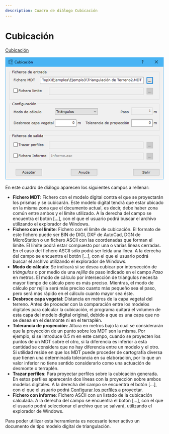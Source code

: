 ```yaml
---
description: Cuadro de diálogo Cubicación
---
```


# Cubicación

[Cubicación](../../como.../como-cubicacion.md)

![Cuadro de diálogo Cubicación](<../../../.gitbook/assets/image (56).png>)

En este cuadro de diálogo aparecen los siguientes campos a rellenar:

* **Fichero MDT**: Fichero con el modelo digital contra el que se proyectarán los prismas y se cubicarán. Este modelo digital tendrá que estar ubicado en la misma zona que el documento actual, es decir, debe haber zona común entre ambos y el límite utilizado. A la derecha del campo se encuentra el botón \[...], con el que el usuario podrá buscar el archivo utilizando el explorador de Windows.
* **Fichero con el límite**: Fichero con el límite de cubicación. El formato de este fichero puede ser BIN de DIGI, DXF de AutoCad, DGN de MicroStation o un fichero ASCII con las coordenadas que forman el límite. El límite podrá estar compuesto por una o varias líneas cerradas. En el caso del fichero ASCII sólo podrá ser leída una línea. A la derecha del campo se encuentra el botón \[...], con el que el usuario podrá buscar el archivo utilizando el explorador de Windows.
* **Modo de cálculo**: Se indicará si se desea cubicar por intersección de _triángulos_ o por medio de una _rejilla_ de paso indicado en el campo _Paso_ en metros. El modo de cálculo por intersección de triángulos necesita mayor tiempo de cálculo pero es más preciso. Mientras, el modo de cálculo por rejilla será más preciso cuanto más pequeño sea el paso, pero será más rápido en el cálculo cuanto mayor sea éste.
* **Desbroce capa vegetal**: Distancia en metros de la capa vegetal del terreno. Antes de proceder con la comparación entre los modelos digitales para calcular la cubicación, el programa quitará el volumen de esta capa del modelo digital original, debido a que es una capa que no se desea en el desmonte ni en el terraplén.
* **Tolerancia de proyección**: Altura en metros bajo la cual se considerarán que la proyección de un punto sobre los MDT son la misma. Por ejemplo, si se introduce 0.5 m en este campo, cuando se proyecten los puntos de un MDT sobre el otro, si la diferencia es inferior a esta cantidad se considera que no hay diferencia entre un modelo y el otro. Si utilidad reside en que los MDT puede proceder de cartografía diversa que tienen una determinada tolerancia en su elaboración, por lo que un valor inferior no tiene sentido considerarlo como una actuación de desmonte o terraplén.
* **Trazar perfiles**: Para proyectar perfiles sobre la cubicación generada. En estos perfiles aparecerán dos líneas con la proyección sobre ambos modelos digitales. A la derecha del campo se encuentra el botón \[...], con el que el usuario podrá [Configurar los perfiles ](perfiles-de-cubicacion.md)a proyectar.
* **Fichero con informe**: Fichero ASCII con un listado de la cubicación calculada. A la derecha del campo se encuentra el botón \[...], con el que el usuario podrá seleccionar el archivo que se salvará, utilizando el explorador de Windows.

Para poder utilizar esta herramienta es necesario tener activo un documento de tipo modelo digital de triangulación.
